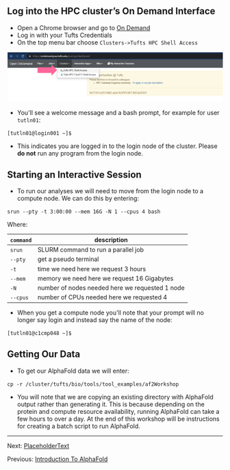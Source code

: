 ## Log into the HPC cluster’s On Demand Interface

- Open a Chrome browser and go to [On Demand](https://ondemand.pax.tufts.edu/)
- Log in with your Tufts Credentials
- On the top menu bar choose `Clusters->Tufts HPC Shell Access`

![](images/shell.PNG)

- You'll see a welcome message and a bash prompt, for example for user `tutln01`:

```
[tutln01@login001 ~]$
```

- This indicates you are logged in to the login node of the cluster. Please **do not** run any program from the login node.

## Starting an Interactive Session

- To run our analyses we will need to move from the login node to a compute node. We can do this by entering:

```
srun --pty -t 3:00:00 --mem 16G -N 1 --cpus 4 bash
```

Where:

|`command`|description|
|-|-|
|`srun`|SLURM command to run a parallel job|
|`--pty`| get a pseudo terminal|
|`-t` | time we need here we request 3 hours|
|`--mem` | memory we need here we request 16 Gigabytes|
|`-N` | number of nodes needed here we requested 1 node|
|`--cpus` | number of CPUs needed here we requested 4|

- When you get a compute node you'll note that your prompt will no longer say login and instead say the name of the node:

```
[tutln01@c1cmp048 ~]$
```

## Getting Our Data

- To get our AlphaFold data we will enter:

```
cp -r /cluster/tufts/bio/tools/tool_examples/af2Workshop
```

- You will note that we are copying an existing directory with AlphaFold output rather than generating it. This is because depending on the protein and compute resource availability, running AlphaFold can take a few hours to over a day. At the end of this workshop will be instructions for creating a batch script to run AlphaFold. 

_________________________________________________________________________________________________________________________________________________________________________________

Next: [PlaceholderText](../lesson3/lesson3.md)

Previous: [Introduction To AlphaFold](../lesson1/AlphaFold2_Tutorial.pdf)
